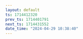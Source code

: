 ```yaml
---
layout: default
ts: 1714412320
prev_ts: 1714401791
next_ts: 1714431552
date_time: "2024-04-29 10:38:40"
---
```

